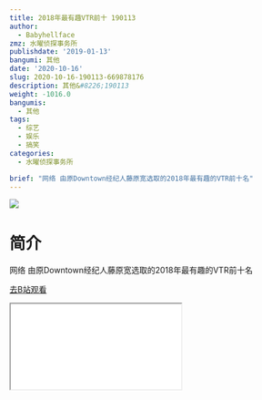 ```yaml
---
title: 2018年最有趣VTR前十 190113
author:
  - Babyhellface
zmz: 水曜侦探事务所
publishdate: '2019-01-13'
bangumi: 其他
date: '2020-10-16'
slug: 2020-10-16-190113-669878176
description: 其他&#8226;190113
weight: -1016.0
bangumis:
  - 其他
tags:
  - 综艺
  - 娱乐
  - 搞笑
categories:
  - 水曜侦探事务所

brief: "网络 由原Downtown经纪人藤原宽选取的2018年最有趣的VTR前十名"
---
```

![](https://raw.githubusercontent.com/tcgriffith/owaraisite/master/static/tmpimg/8430ad9c1542521c84bdea211d19e8adce467921.jpg.480.jpg)
# 简介  
网络
由原Downtown经纪人藤原宽选取的2018年最有趣的VTR前十名  

[去B站观看](https://www.bilibili.com/video/av669878176/)
<div class ="resp-container"><iframe class="testiframe" src="//player.bilibili.com/player.html?aid=669878176"", scrolling="no", allowfullscreen="true" > </iframe></div> 
